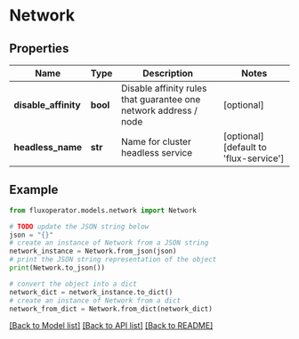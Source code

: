 # Network


## Properties

Name | Type | Description | Notes
------------ | ------------- | ------------- | -------------
**disable_affinity** | **bool** | Disable affinity rules that guarantee one network address / node | [optional] 
**headless_name** | **str** | Name for cluster headless service | [optional] [default to 'flux-service']

## Example

```python
from fluxoperator.models.network import Network

# TODO update the JSON string below
json = "{}"
# create an instance of Network from a JSON string
network_instance = Network.from_json(json)
# print the JSON string representation of the object
print(Network.to_json())

# convert the object into a dict
network_dict = network_instance.to_dict()
# create an instance of Network from a dict
network_from_dict = Network.from_dict(network_dict)
```
[[Back to Model list]](../README.md#documentation-for-models) [[Back to API list]](../README.md#documentation-for-api-endpoints) [[Back to README]](../README.md)


